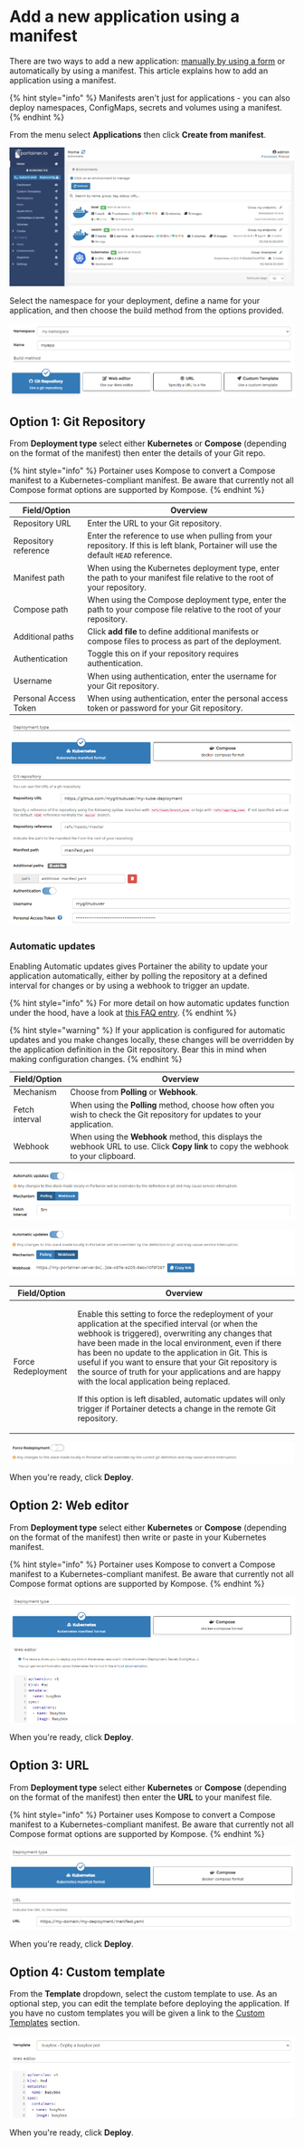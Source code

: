 # Add a new application using a manifest

There are two ways to add a new application: [manually by using a form](add.md) or automatically by using a manifest. This article explains how to add an application using a manifest.

{% hint style="info" %}
Manifests aren't just for applications - you can also deploy namespaces, ConfigMaps, secrets and volumes using a manifest.
{% endhint %}

From the menu select **Applications** then click **Create from manifest**.

![](../../../.gitbook/assets/2.9.1-applications-manifest-1.gif)

Select the namespace for your deployment, define a name for your application, and then choose the build method from the options provided.

![](../../../.gitbook/assets/2.9.1-applications-manifest-2.png)

## Option 1: Git Repository

From **Deployment type** select either **Kubernetes** or **Compose** (depending on the format of the manifest) then enter the details of your Git repo.

{% hint style="info" %}
Portainer uses Kompose to convert a Compose manifest to a Kubernetes-compliant manifest. Be aware that currently not all Compose format options are supported by Kompose.
{% endhint %}

| Field/Option          | Overview                                                                                                                              |
| --------------------- | ------------------------------------------------------------------------------------------------------------------------------------- |
| Repository URL        | Enter the URL to your Git repository.                                                                                                 |
| Repository reference  | Enter the reference to use when pulling from your repository. If this is left blank, Portainer will use the default `HEAD` reference. |
| Manifest path         | When using the Kubernetes deployment type, enter the path to your manifest file relative to the root of your repository.              |
| Compose path          | When using the Compose deployment type, enter the path to your compose file relative to the root of your repository.                  |
| Additional paths      | Click **add file** to define additional manifests or compose files to process as part of the deployment.                              |
| Authentication        | Toggle this on if your repository requires authentication.                                                                            |
| Username              | When using authentication, enter the username for your Git repository.                                                                |
| Personal Access Token | When using authentication, enter the personal access token or password for your Git repository.                                       |

![](../../../.gitbook/assets/2.9.1-applications-manifest-3.png)

### Automatic updates

Enabling Automatic updates gives Portainer the ability to update your application automatically, either by polling the repository at a defined interval for changes or by using a webhook to trigger an update.

{% hint style="info" %}
For more detail on how automatic updates function under the hood, have a look at [this FAQ entry](../../../faq/troubleshooting/how-do-automatic-updates-for-stacks-applications-work.md).
{% endhint %}

{% hint style="warning" %}
If your application is configured for automatic updates and you make changes locally, these changes will be overridden by the application definition in the Git repository. Bear this in mind when making configuration changes.
{% endhint %}

| Field/Option   | Overview                                                                                                                            |
| -------------- | ----------------------------------------------------------------------------------------------------------------------------------- |
| Mechanism      | Choose from **Polling** or **Webhook**.                                                                                             |
| Fetch interval | When using the **Polling** method, choose how often you wish to check the Git repository for updates to your application.           |
| Webhook        | When using the **Webhook** method, this displays the webhook URL to use. Click **Copy link** to copy the webhook to your clipboard. |

![Automatic updates using the Polling mechanism](../../../.gitbook/assets/2.9.1-applications-manifest-4.png)

![Automatic updates using the Webhook mechanism](../../../.gitbook/assets/2.9.1-applications-manifest-5.png)

| Field/Option       | Overview                                                                                                                                                                                                                                                                                                                                                                                                                                                                                                                                                                                   |
| ------------------ | ------------------------------------------------------------------------------------------------------------------------------------------------------------------------------------------------------------------------------------------------------------------------------------------------------------------------------------------------------------------------------------------------------------------------------------------------------------------------------------------------------------------------------------------------------------------------------------------ |
| Force Redeployment | <p>Enable this setting to force the redeployment of your application at the specified interval (or when the webhook is triggered), overwriting any changes that have been made in the local environment, even if there has been no update to the application in Git. This is useful if you want to ensure that your Git repository is the source of truth for your applications and are happy with the local application being replaced.</p><p></p><p>If this option is left disabled, automatic updates will only trigger if Portainer detects a change in the remote Git repository.</p> |

![](../../../.gitbook/assets/2.10-k8s-applications-manifest-force-redeployment.png)

When you're ready, click **Deploy**.

## Option 2: Web editor

From **Deployment type** select either **Kubernetes** or **Compose** (depending on the format of the manifest) then write or paste in your Kubernetes manifest.&#x20;

{% hint style="info" %}
Portainer uses Kompose to convert a Compose manifest to a Kubernetes-compliant manifest. Be aware that currently not all Compose format options are supported by Kompose.
{% endhint %}

![](../../../.gitbook/assets/applications-manifest-4.png)

When you're ready, click **Deploy**. &#x20;

## Option 3: URL

From **Deployment type** select either **Kubernetes** or **Compose** (depending on the format of the manifest) then enter the **URL** to your manifest file.

{% hint style="info" %}
Portainer uses Kompose to convert a Compose manifest to a Kubernetes-compliant manifest. Be aware that currently not all Compose format options are supported by Kompose.
{% endhint %}

![](../../../.gitbook/assets/applications-manifest-5.png)

When you're ready, click **Deploy**.

## Option 4: Custom template

From the **Template** dropdown, select the custom template to use. As an optional step, you can edit the template before deploying the application. If you have no custom templates you will be given a link to the [Custom Templates](../templates/) section.

![](../../../.gitbook/assets/applications-manifest-6.png)

When you're ready, click **Deploy**.
